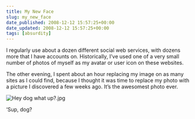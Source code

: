 ```yaml
---
title: My New Face
slug: my_new_face
date_published: 2008-12-12 15:57:25+00:00
date_updated: 2008-12-12 15:57:25+00:00
tags: [absurdity]
---
```

I regularly use about a dozen different social web services, with dozens more that I have accounts on. Historically, I’ve used one of a very small number of photos of myself as my avatar or user icon on these websites.

The other evening, I spent about an hour replacing my image on as many sites as I could find, because I thought it was time to replace my photo with a picture I discovered a few weeks ago. It’s the awesomest photo ever.

![Hey dog what up?.jpg](https://cdn.glitch.global/d45aff89-36ba-46db-8c7c-3da7c8a93931/Hey%20dog%20what%20up%3F.jpg?v=1674062987862)

‘Sup, dog?
